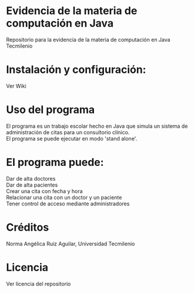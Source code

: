 # Evidencia de la materia de computación en Java
Repositorio para la evidencia de la materia de computación en Java Tecmilenio

# Instalación y configuración:
Ver Wiki

# Uso del programa
El programa es un trabajo escolar hecho en Java que simula un sistema de administración de citas para un consultorio clínico.  
El programa se puede ejecutar en modo 'stand alone'.

# El programa puede:
Dar de alta doctores  
Dar de alta pacientes  
Crear una cita con fecha y hora  
Relacionar una cita con un doctor y un paciente  
Tener control de acceso mediante administradores  

# Créditos
Norma Angélica Ruiz Aguilar, Universidad Tecmilenio

# Licencia
Ver licencia del repositorio
